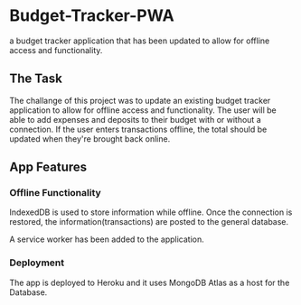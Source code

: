 # Budget-Tracker-PWA
a budget tracker application that has been updated to allow for offline access and functionality.

## The Task
The challange of this project was to update an existing budget tracker application to allow for offline access and functionality. The user will be able to add expenses and deposits to their budget with or without a connection. If the user enters transactions offline, the total should be updated when they're brought back online. 

## App Features 

### Offline Functionality
IndexedDB is used to store information while offline. Once the connection is restored, the information(transactions) are posted to the general database.

A service worker has been added to the application. 


### Deployment
The app is deployed to Heroku and it uses MongoDB Atlas as a host for the Database.


